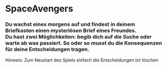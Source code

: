 # SpaceAvengers

### Du wachst eines morgens auf und findest in deinem Briefkasten einen mysteriösen Brief eines Freundes. <br> Du hast zwei Möglichkeiten: begib dich auf die Suche oder warte ab was passiert. So oder so musst du die Konsequenzen für deine Entscheidungen tragen. 

Hinweis: Zum Neustart des Spiels einfach die Entscheidungen.txt löschen

